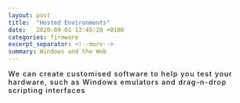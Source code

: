 ```yaml
---
layout: post
title:  "Hosted Environments"
date:   2020-09-01 13:45:28 +0100
categories: firmware
excerpt_separator: <!--more-->
summary: Windows and the Web
---
```

<p style="font-weight: 500; letter-spacing: 0.1em; text-transform: none;">We can create customised software to help you test your hardware, such as Windows emulators and drag-n-drop scripting interfaces</p>
<!--more-->